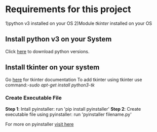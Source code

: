 # **Requirements for this project**
1)python v3 installed on your OS
2)Module *tkinter* installed on your OS

## **Install python v3 on your System**
Click [here](https://www.python.org/downloads/) to download python versions.

## **Install tkinter on your system**
Go [here](https://docs.python.org/2/library/tkinter.html) for tkinter documentation
To add tkinter using tkinter use command:-*sudo apt-get install python3-tk*

### **Create Executable File**
**Step 1**: Intall pyinstaller: run 'pip install pyinstaller' 
**Step 2**: Create executable file using pyinstaller: run 'pyinstaller filename.py'

For more on pyinstaller [visit here](http://www.pyinstaller.org/)
